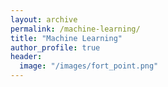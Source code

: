 ```yaml
---
layout: archive
permalink: /machine-learning/
title: "Machine Learning"
author_profile: true
header:
  image: "/images/fort_point.png"
---
```

